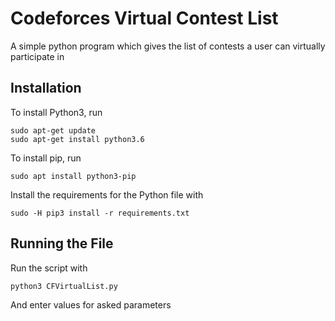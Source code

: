 # Codeforces Virtual Contest List
A simple python program which gives the list of contests a user can virtually participate in

## Installation
To install Python3, run <br>
```
sudo apt-get update
sudo apt-get install python3.6
```
To install pip, run<br>
```
sudo apt install python3-pip
```
Install the requirements for the Python file with <br>
```
sudo -H pip3 install -r requirements.txt
```

## Running the File
Run the script with <br>
```
python3 CFVirtualList.py 
```
And enter values for asked parameters